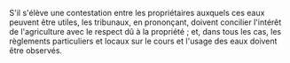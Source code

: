   
 S'il s'élève une contestation entre les propriétaires auxquels ces eaux peuvent être utiles, les tribunaux, en prononçant, doivent concilier l'intérêt de l'agriculture avec le respect dû à la propriété ; et, dans tous les cas, les règlements particuliers et locaux sur le cours et l'usage des eaux doivent être observés.  

  
